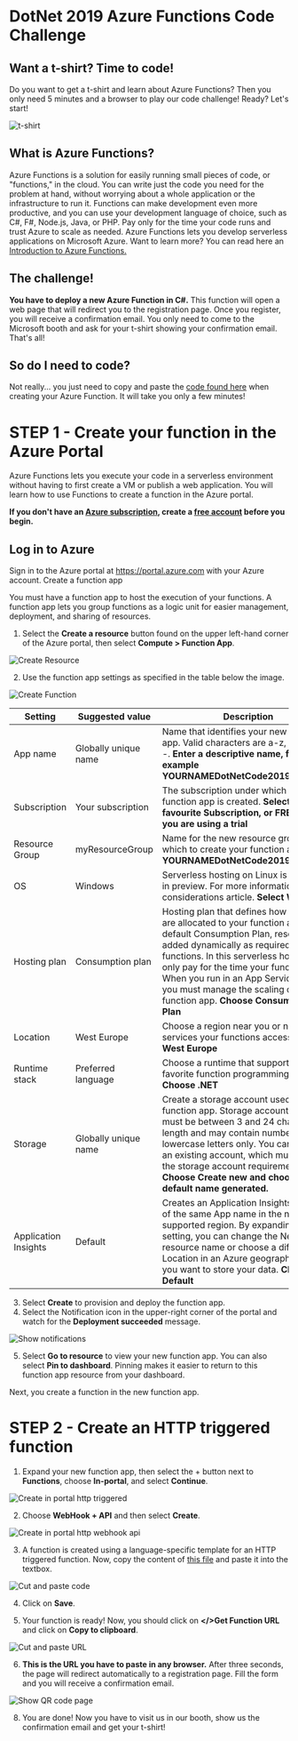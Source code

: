 # DotNet 2019 Azure Functions Code Challenge
## Want a t-shirt? Time to code!

Do you want to get a t-shirt and learn about Azure Functions? Then you only need 5 minutes and a browser to play our code challenge! Ready? Let's start!

![t-shirt](https://github.com/diegoparrilla/dotnet2019challenge/blob/master/images/tshirt.png)

## What is Azure Functions?
Azure Functions is a solution for easily running small pieces of code, or "functions," in the cloud. You can write just the code you need for the problem at hand, without worrying about a whole application or the infrastructure to run it. Functions can make development even more productive, and you can use your development language of choice, such as C#, F#, Node.js, Java, or PHP. Pay only for the time your code runs and trust Azure to scale as needed. Azure Functions lets you develop serverless applications on Microsoft Azure. Want to learn more? You can read here an [Introduction to Azure Functions.](https://docs.microsoft.com/en-us/azure/azure-functions/functions-overview)

## The challenge!
**You have to deploy a new Azure Function in C#.** This function will open a web page that will redirect you to the registration page. Once you register, you will receive a confirmation email. You only need to come to the Microsoft booth and ask for your t-shirt showing your confirmation email. That's all!

## So do I need to code?
Not really... you just need to copy and paste the [code found here](https://github.com/diegoparrilla/dotnet2019challenge/blob/master/Dotnet2019ChallengeTrigger.cs)  when creating your Azure Function. It will take you only a few minutes!

# STEP 1 - Create your function in the Azure Portal

Azure Functions lets you execute your code in a serverless environment without having to first create a VM or publish a web application. You will learn how to use Functions to create a function in the Azure portal.

**If you don't have an [Azure subscription](https://docs.microsoft.com/azure/guides/developer/azure-developer-guide#understanding-accounts-subscriptions-and-billing), create a [free account](https://azure.microsoft.com/free/?ref=microsoft.com&utm_source=microsoft.com&utm_medium=docs&utm_campaign=visualstudio) before you begin.**

## Log in to Azure

Sign in to the Azure portal at https://portal.azure.com with your Azure account.
Create a function app

You must have a function app to host the execution of your functions. A function app lets you group functions as a logic unit for easier management, deployment, and sharing of resources.

1. Select the **Create a resource** button found on the upper left-hand corner of the Azure portal, then select **Compute > Function App**.

![Create Resource](https://docs.microsoft.com/en-us/azure/includes/media/functions-create-function-app-portal/function-app-create-flow.png)

2. Use the function app settings as specified in the table below the image.

![Create Function](https://docs.microsoft.com/en-us/azure/includes/media/functions-create-function-app-portal/function-app-create-flow2.png)

Setting | Suggested value |	Description
------- | --------------- | -----------
App name | Globally unique name | Name that identifies your new function app. Valid characters are a-z, 0-9, and -. **Enter a descriptive name, for example YOURNAMEDotNetCode2019Challenge**
Subscription | Your subscription | The subscription under which this new function app is created. **Select your favourite Subscription, or FREE TRIAL if you are using a trial**
Resource Group | myResourceGroup | Name for the new resource group in which to create your function app. **Enter YOURNAMEDotNetCode2019Challenge**
OS | Windows | Serverless hosting on Linux is currently in preview. For more information, see this considerations article. **Select WINDOWS**
Hosting plan | Consumption plan | Hosting plan that defines how resources are allocated to your function app. In the default Consumption Plan, resources are added dynamically as required by your functions. In this serverless hosting, you only pay for the time your functions run. When you run in an App Service plan, you must manage the scaling of your function app. **Choose Consumption Plan**
Location | West Europe | Choose a region near you or near other services your functions access. **Choose West Europe**
Runtime stack | Preferred language | Choose a runtime that supports your favorite function programming language. **Choose .NET**
Storage | Globally unique name | Create a storage account used by your function app. Storage account names must be between 3 and 24 characters in length and may contain numbers and lowercase letters only. You can also use an existing account, which must meets the storage account requirements. **Choose Create new and choose the default name generated.**
Application Insights | Default | Creates an Application Insights resource of the same App name in the nearest supported region. By expanding this setting, you can change the New resource name or choose a different Location in an Azure geography where you want to store your data. **Choose Default**

3. Select **Create** to provision and deploy the function app.
4. Select the Notification icon in the upper-right corner of the portal and watch for the **Deployment succeeded** message.

![Show notifications](https://docs.microsoft.com/en-us/azure/includes/media/functions-create-function-app-portal/function-app-create-notification.png)

5. Select **Go to resource** to view your new function app. You can also select **Pin to dashboard**. Pinning makes it easier to return to this function app resource from your dashboard.

Next, you create a function in the new function app.

# STEP 2 - Create an HTTP triggered function

1. Expand your new function app, then select the + button next to **Functions**, choose **In-portal**, and select **Continue**.

![Create in portal http triggered](https://docs.microsoft.com/en-us/azure/azure-functions/media/functions-create-first-azure-function/function-app-quickstart-choose-portal.png)

2. Choose **WebHook + API** and then select **Create**.

![Create in portal http webhook api](https://docs.microsoft.com/en-us/azure/azure-functions/media/functions-create-first-azure-function/function-app-quickstart-node-webhook.png)

3. A function  is created using a language-specific template for an HTTP triggered function. Now, copy the content of [this file](https://github.com/diegoparrilla/dotnet2019challenge/blob/master/Dotnet2019ChallengeTrigger.cs) and paste it into the textbox.

![Cut and paste code](https://github.com/diegoparrilla/dotnet2019challenge/blob/master/images/copy-paste-function.jpg)

4. Click on **Save**.


5. Your function is ready! Now, you should click on **</>Get Function URL** and click on **Copy to clipboard**.

![Cut and paste URL](https://github.com/diegoparrilla/dotnet2019challenge/blob/master/images/copy-paste-url.jpg)

6. **This is the URL you have to paste in any browser.** After three seconds, the page will redirect automatically to a registration page. Fill the form and you will receive a confirmation email.

![Show QR code page](https://github.com/diegoparrilla/dotnet2019challenge/blob/master/images/qr-code.jpg)


8. You are done! Now you have to visit us in our booth, show us the confirmation email and get your t-shirt!


